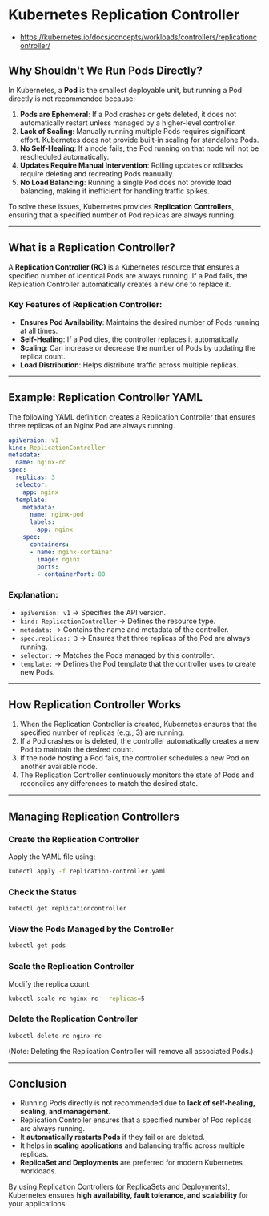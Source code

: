 # **Kubernetes Replication Controller**
- https://kubernetes.io/docs/concepts/workloads/controllers/replicationcontroller/

## **Why Shouldn't We Run Pods Directly?**

In Kubernetes, a **Pod** is the smallest deployable unit, but running a Pod directly is not recommended because:

1. **Pods are Ephemeral**: If a Pod crashes or gets deleted, it does not automatically restart unless managed by a higher-level controller.
2. **Lack of Scaling**: Manually running multiple Pods requires significant effort. Kubernetes does not provide built-in scaling for standalone Pods.
3. **No Self-Healing**: If a node fails, the Pod running on that node will not be rescheduled automatically.
4. **Updates Require Manual Intervention**: Rolling updates or rollbacks require deleting and recreating Pods manually.
5. **No Load Balancing**: Running a single Pod does not provide load balancing, making it inefficient for handling traffic spikes.

To solve these issues, Kubernetes provides **Replication Controllers**, ensuring that a specified number of Pod replicas are always running.

---

## **What is a Replication Controller?**

A **Replication Controller (RC)** is a Kubernetes resource that ensures a specified number of identical Pods are always running. If a Pod fails, the Replication Controller automatically creates a new one to replace it.

### **Key Features of Replication Controller:**
- **Ensures Pod Availability**: Maintains the desired number of Pods running at all times.
- **Self-Healing**: If a Pod dies, the controller replaces it automatically.
- **Scaling**: Can increase or decrease the number of Pods by updating the replica count.
- **Load Distribution**: Helps distribute traffic across multiple replicas.

---

## **Example: Replication Controller YAML**
The following YAML definition creates a Replication Controller that ensures three replicas of an Nginx Pod are always running.

```yaml
apiVersion: v1
kind: ReplicationController
metadata:
  name: nginx-rc
spec:
  replicas: 3
  selector:
    app: nginx
  template:
    metadata:
      name: nginx-pod
      labels:
        app: nginx
    spec:
      containers:
      - name: nginx-container
        image: nginx
        ports:
        - containerPort: 80
```

### **Explanation:**
- `apiVersion: v1` → Specifies the API version.
- `kind: ReplicationController` → Defines the resource type.
- `metadata:` → Contains the name and metadata of the controller.
- `spec.replicas: 3` → Ensures that three replicas of the Pod are always running.
- `selector:` → Matches the Pods managed by this controller.
- `template:` → Defines the Pod template that the controller uses to create new Pods.

---

## **How Replication Controller Works**
1. When the Replication Controller is created, Kubernetes ensures that the specified number of replicas (e.g., 3) are running.
2. If a Pod crashes or is deleted, the controller automatically creates a new Pod to maintain the desired count.
3. If the node hosting a Pod fails, the controller schedules a new Pod on another available node.
4. The Replication Controller continuously monitors the state of Pods and reconciles any differences to match the desired state.

---

## **Managing Replication Controllers**
### **Create the Replication Controller**
Apply the YAML file using:
```sh
kubectl apply -f replication-controller.yaml
```

### **Check the Status**
```sh
kubectl get replicationcontroller
```

### **View the Pods Managed by the Controller**
```sh
kubectl get pods
```

### **Scale the Replication Controller**
Modify the replica count:
```sh
kubectl scale rc nginx-rc --replicas=5
```

### **Delete the Replication Controller**
```sh
kubectl delete rc nginx-rc
```
(Note: Deleting the Replication Controller will remove all associated Pods.)

---

## **Conclusion**
- Running Pods directly is not recommended due to **lack of self-healing, scaling, and management**.
- Replication Controller ensures that a specified number of Pod replicas are always running.
- It **automatically restarts Pods** if they fail or are deleted.
- It helps in **scaling applications** and balancing traffic across multiple replicas.
- **ReplicaSet and Deployments** are preferred for modern Kubernetes workloads.

By using Replication Controllers (or ReplicaSets and Deployments), Kubernetes ensures **high availability, fault tolerance, and scalability** for your applications.

